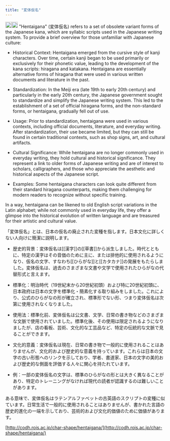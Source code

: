 ```yaml
---
title: "変体仮名"
---
```


<img src='https://scrapbox.io/api/pages/nishio-en/en/icon' alt='en.icon' height="19.5"/><img src='https://scrapbox.io/api/pages/nishio-en/gpt/icon' alt='gpt.icon' height="19.5"/>
"Hentaigana" (変体仮名) refers to a set of obsolete variant forms of the Japanese kana, which are syllabic scripts used in the Japanese writing system. To provide a brief overview for those unfamiliar with Japanese culture:

- Historical Context: Hentaigana emerged from the cursive style of kanji characters. Over time, certain kanji began to be used primarily or exclusively for their phonetic value, leading to the development of the kana scripts: hiragana and katakana. Hentaigana are essentially alternative forms of hiragana that were used in various written documents and literature in the past.

- Standardization: In the Meiji era (late 19th to early 20th century) and particularly in the early 20th century, the Japanese government sought to standardize and simplify the Japanese writing system. This led to the establishment of a set of official hiragana forms, and the non-standard forms, or hentaigana, gradually fell out of use.

- Usage: Prior to standardization, hentaigana were used in various contexts, including official documents, literature, and everyday writing. After standardization, their use became limited, but they can still be found in certain traditional contexts, such as shop signs, art, and cultural artifacts.

- Cultural Significance: While hentaigana are no longer commonly used in everyday writing, they hold cultural and historical significance. They represent a link to older forms of Japanese writing and are of interest to scholars, calligraphers, and those who appreciate the aesthetic and historical aspects of the Japanese script.

- Examples: Some hentaigana characters can look quite different from their standard hiragana counterparts, making them challenging for modern readers to recognize without specific training.

In a way, hentaigana can be likened to old English script variations in the Latin alphabet; while not commonly used in everyday life, they offer a glimpse into the historical evolution of written language and are treasured for their artistic and cultural value.


「変体仮名」とは、日本の仮名の廃止された変種を指します。日本文化に詳しくない人向けに簡潔に説明します。

- 歴史的背景：変体仮名は[[漢字]]の[[草書]]から派生しました。時代とともに、特定の漢字はその音価のために主に、または排他的に使用されるようになり、仮名の文字、すなわち[[ひらがな]]と[[カタカナ]]の発展をもたらしました。変体仮名は、過去のさまざまな文書や文学で使用されたひらがなの代替形式と言えます。

- 標準化：明治時代（19世紀末から20世紀初頭）および特に20世紀初頭に、日本政府は日本の文字を標準化・簡素化する取り組みをしました。これにより、公式のひらがなの形が確立され、標準形でない形、つまり変体仮名は次第に使用されなくなりました。

- 使用法：標準化前、変体仮名は公文書、文学、日常の書き物などのさまざまな文脈で使用されていました。標準化後、その使用は限定されるようになりましたが、店の看板、芸術、文化的な工芸品など、特定の伝統的な文脈で見ることができます。

- 文化的意義：変体仮名は現在、日常の書き物で一般的に使用されることはありませんが、文化的および歴史的な意義を持っています。これらは日本の文字の古い形態へのリンクを示しており、学者、書道家、日本の文字の美的および歴史的な側面を評価する人々に関心を持たれています。

- 例：一部の変体仮名の文字は、標準のひらがなの形とは大きく異なることがあり、特定のトレーニングがなければ現代の読者が認識するのは難しいことがあります。

ある意味で、変体仮名はラテンアルファベットの古英語のスクリプトの変種に似ています。日常生活で一般的に使用されることはありませんが、書かれた言語の歴史的進化の一端を示しており、芸術的および文化的価値のために価値があります。


[http://codh.rois.ac.jp/char-shape/hentaigana/](http://codh.rois.ac.jp/char-shape/hentaigana/)
